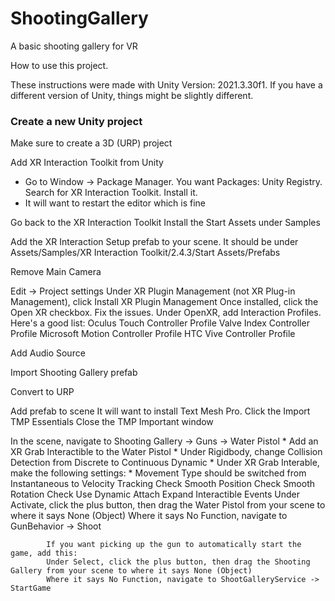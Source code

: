 # ShootingGallery
 A basic shooting gallery for VR

How to use this project.

These instructions were made with Unity Version: 2021.3.30f1.  If you have a different version of Unity, things might be slightly different.

### Create a new Unity project

Make sure to create a 3D (URP) project

Add XR Interaction Toolkit from Unity
- Go to Window -> Package Manager.  You want Packages: Unity Registry.  Search for XR Interaction Toolkit.  Install it.
- It will want to restart the editor which is fine

Go back to the XR Interaction Toolkit
    Install the Start Assets under Samples

Add the XR Interaction Setup prefab to your scene.
    It should be under Assets/Samples/XR Interaction Toolkit/2.4.3/Start Assets/Prefabs

Remove Main Camera

Edit -> Project settings
    Under XR Plugin Management (not XR Plug-in Management), click Install XR Plugin Management
    Once installed, click the Open XR checkbox.  Fix the issues.
    Under OpenXR, add Interaction Profiles.  Here's a good list:
        Oculus Touch Controller Profile
        Valve Index Controller Profile
        Microsoft Motion Controller Profile
        HTC Vive Controller Profile

Add Audio Source

Import Shooting Gallery prefab

Convert to URP

Add prefab to scene
    It will want to install Text Mesh Pro.  Click the Import TMP Essentials
    Close the TMP Important window

In the scene, navigate to Shooting Gallery -> Guns -> Water Pistol
    * Add an XR Grab Interactible to the Water Pistol
    * Under Rigidbody, change Collision Detection from Discrete to Continuous Dynamic
    * Under XR Grab Interable, make the following settings:
        * Movement Type should be switched from Instantaneous to Velocity Tracking
        Check Smooth Position
        Check Smooth Rotation
        Check Use Dynamic Attach
        Expand Interactible Events
            Under Activate, click the plus button, then drag the Water Pistol from your scene to where it says None (Object)
            Where it says No Function, navigate to GunBehavior -> Shoot

            If you want picking up the gun to automatically start the game, add this:
            Under Select, click the plus button, then drag the Shooting Gallery from your scene to where it says None (Object)
            Where it says No Function, navigate to ShootGalleryService -> StartGame

